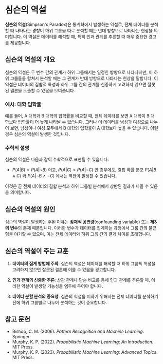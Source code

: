 # 심슨의 역설

**심슨의 역설**(Simpson's Paradox)은 통계학에서 발생하는 역설로, 전체 데이터를 분석할 때 나타나는 경향이 하위 그룹을 따로 분석할 때는 반대 방향으로 나타나는 현상을 의미합니다. 이 역설은 데이터를 해석할 때, 특히 인과 관계를 추론할 때 매우 중요한 경고를 제공합니다.

## 심슨의 역설의 개요

심슨의 역설은 두 변수 간의 관계가 하위 그룹에서는 일정한 방향으로 나타나지만, 이 하위 그룹들을 합쳐서 분석할 때는 그 관계가 반대 방향으로 나타나는 현상을 말합니다. 이 역설은 데이터의 집합적 특성과 하위 그룹 간의 관계를 신중하게 고려하지 않으면 잘못된 결론을 도출할 수 있음을 보여줍니다.

### 예시: 대학 입학률

예를 들어, A 대학과 B 대학의 입학률을 비교할 때, 전체 데이터를 보면 A 대학이 B 대학보다 입학률이 더 높게 나타날 수 있습니다. 그러나 이 데이터를 남성과 여성으로 나누어 보면, 남성이나 여성 모두에서 B 대학의 입학률이 A 대학보다 높을 수 있습니다. 이런 경우 심슨의 역설이 발생한 것입니다.

### 수학적 설명

심슨의 역설은 다음과 같이 수학적으로 표현될 수 있습니다:

- $P(A|B) > P(A|\neg B)$ 이고, $P(A|C) > P(A|\neg C)$ 인 경우에도, 결합 확률 분포 $P(A|B \land C)$ 와 $P(A|\neg B \land \neg C)$ 에서는 역전이 발생할 수 있습니다.

이것은 곧 전체 데이터의 결합 분석과 하위 그룹별 분석에서 상반된 결과가 나올 수 있음을 의미합니다.

## 심슨의 역설의 원인

심슨의 역설이 발생하는 주된 이유는 **잠재적 공변량**(confounding variable) 또는 **제3의 변수**의 존재 때문입니다. 이러한 변수가 데이터를 집계하는 과정에서 그룹 간의 불균형을 야기할 수 있으며, 이는 전체 데이터와 하위 그룹 간의 결과 차이를 초래합니다.

## 심슨의 역설이 주는 교훈

1. **데이터의 집계 방법에 주의**: 심슨의 역설은 데이터를 해석할 때 하위 그룹의 특성을 고려하지 않으면 잘못된 결론에 이를 수 있음을 경고합니다.
  
2. **인과 관계의 신중한 추론**: 상관 관계나 단순 비교를 통해 인과 관계를 추론할 때, 이러한 역설이 발생할 가능성을 염두에 두어야 합니다.

3. **데이터 분할 분석의 중요성**: 심슨의 역설을 피하기 위해서는 전체 데이터를 분석하기 전에 하위 그룹별로 나누어 분석하는 것이 중요합니다.

## 참고 문헌

- Bishop, C. M. (2006). *Pattern Recognition and Machine Learning*. Springer.
- Murphy, K. P. (2022). *Probabilistic Machine Learning: An Introduction*. MIT Press.
- Murphy, K. P. (2023). *Probabilistic Machine Learning: Advanced Topics*. MIT Press.
